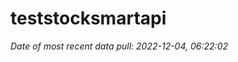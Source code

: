 
<!-- README.md is generated from README.Rmd. Please edit that file -->

# teststocksmartapi

*Date of most recent data pull: 2022-12-04, 06:22:02*
